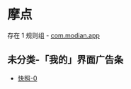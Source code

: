 # 摩点

存在 1 规则组 - [com.modian.app](/src/apps/com.modian.app.ts)

## 未分类-「我的」界面广告条

- [快照-0](https://i.gkd.li/i/13610188)
